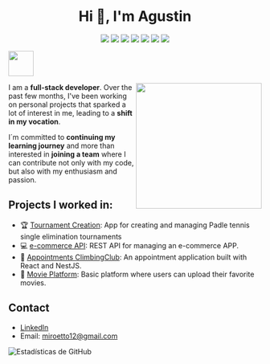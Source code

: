 # <h1 align="center">Hi 👋, I'm Agustin </h1>

<p align="center">
  <img src="https://img.shields.io/badge/JavaScript-F7DF1E?style=for-the-badge&logo=javascript&logoColor=black" />
  <img src="https://img.shields.io/badge/TypeScript-3178C6?style=for-the-badge&logo=typescript&logoColor=white" />
  <img src="https://img.shields.io/badge/React-61DAFB?style=for-the-badge&logo=react&logoColor=black" />
  <img src="https://img.shields.io/badge/Node.js-339933?style=for-the-badge&logo=nodedotjs&logoColor=white" />
  <img src="https://img.shields.io/badge/NestJS-E0234E?style=for-the-badge&logo=nestjs&logoColor=white" />
  <img src="https://img.shields.io/badge/PostgreSQL-316192?style=for-the-badge&logo=postgresql&logoColor=white" />
  <img src="https://img.shields.io/badge/Express-83807f?style=for-the-badge&logo=express&logoColor=white" />

</p>
<picture><img src = "https://github.com/7oSkaaa/7oSkaaa/blob/main/Images/about_me.gif?raw=true" width = 50px></picture>

<picture> <img align="right" src="https://github.com/7oSkaaa/7oSkaaa/blob/main/Images/Right_Side.gif?raw=true" width = 250px></picture>

I am a **full-stack developer**. Over the past few months, I've been working on personal projects that sparked a lot of interest in me, leading to a **shift in my vocation**.

I´m committed to **continuing my learning journey** and more than interested in **joining a team** where I can contribute not only with my code, but also with my enthusiasm and passion.

## Projects I worked in:
- 🏆 [Tournament Creation](https://github.com/estebannecuse/PadelArena-Back): App for creating and managing Padle tennis single elimination tournaments
- 💻 [e-commerce API](https://github.com/Agusdor96/agus-ecommerce): REST API for managing an e-commerce APP.
- 🧗 [Appointments ClimbingClub](https://github.com/Agusdor96/lunaMuroWeb):  An appointment application built with React and NestJS.
- 🎥 [Movie Platform](https://github.com/Agusdor96/MoviePlatform): Basic platform where users can upload their favorite movies.

## Contact
- [LinkedIn](https://www.linkedin.com/in/agustin-repetto-3646a42b7)
- Email: miroetto12@gmail.com

![Estadísticas de GitHub](https://github-readme-stats.vercel.app/api?username=Agusdor96&show_icons=true)

